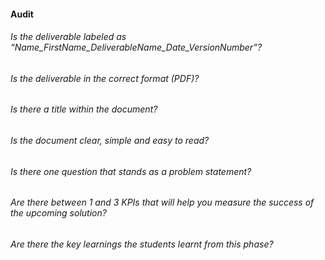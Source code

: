 #### Audit

###### Is the deliverable labeled as “Name_FirstName_DeliverableName_Date_VersionNumber”?
###### Is the deliverable in the correct format (PDF)?
###### Is there a title within the document?
###### Is the document clear, simple and easy to read?
###### Is there one question that stands as a problem statement?
###### Are there between 1 and 3 KPIs that will help you measure the success of the upcoming solution?
###### Are there the key learnings the students learnt from this phase?